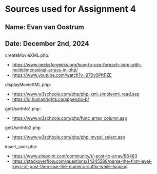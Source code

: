 # Sources used for Assignment 4
## Name: Evan van Oostrum
## Date: December 2nd, 2024

createMovieXML.php:
* https://www.geeksforgeeks.org/how-to-use-foreach-loop-with-multidimensional-arrays-in-php/
* https://www.youtube.com/watch?v=970v0PftFZE

displayMovieXML.php:
* https://www.w3schools.com/php/php_xml_simplexml_read.asp
* https://id.humanrights.ca/appendix-b/

getUserInfo1.php:
* https://www.w3schools.com/php/func_array_column.asp

getUserInfo2.php
* https://www.w3schools.com/php/php_mysql_select.asp

insert_user.php:
* https://www.sitepoint.com/community/t/-post-to-array/86483
* https://stackoverflow.com/questions/14245588/parse-the-first-level-keys-of-post-then-use-the-numeric-suffix-while-looping
